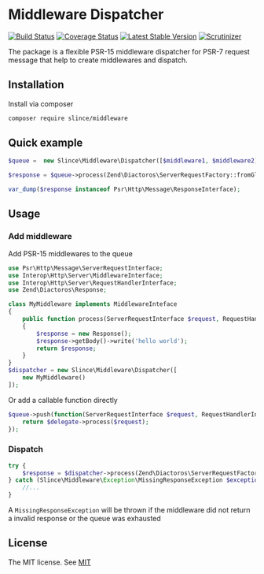 ﻿# Middleware Dispatcher

[![Build Status](https://img.shields.io/travis/slince/middleware/master.svg?style=flat-square)](https://travis-ci.org/slince/middleware)
[![Coverage Status](https://img.shields.io/codecov/c/github/slince/middleware.svg?style=flat-square)](https://codecov.io/github/slince/middleware)
[![Latest Stable Version](https://img.shields.io/packagist/v/slince/middleware.svg?style=flat-square&label=stable)](https://packagist.org/packages/slince/middleware)
[![Scrutinizer](https://img.shields.io/scrutinizer/g/slince/middleware.svg?style=flat-square)](https://scrutinizer-ci.com/g/slince/middleware/?branch=master)

The package is a flexible PSR-15 middleware dispatcher for PSR-7 request message that help to create middlewares and dispatch.

## Installation

Install via composer

```bash
composer require slince/middleware
```

## Quick example

```php
$queue =  new Slince\Middleware\Dispatcher([$middleware1, $middleware2]);

$response = $queue->process(Zend\Diactoros\ServerRequestFactory::fromGlobals());

var_dump($response instanceof Psr\Http\Message\ResponseInterface);
```

## Usage

### Add middleware

Add PSR-15 middlewares to the queue

```php
use Psr\Http\Message\ServerRequestInterface;
use Interop\Http\Server\MiddlewareInterface;
use Interop\Http\Server\RequestHandlerInterface;
use Zend\Diactoros\Response;

class MyMiddleware implements MiddlewareInteface
{
    public function process(ServerRequestInterface $request, RequestHandlerInterface $next) 
    {
        $response = new Response();
        $response->getBody()->write('hello world');
        return $response;
    }
}
$dispatcher = new Slince\Middleware\Dispatcher([
    new MyMiddleware()
]);
```
Or add a callable function directly

```php
$queue->push(function(ServerRequestInterface $request, RequestHandlerInterface $next){
    return $delegate->process($request);
});
```

### Dispatch

```php
try {
    $response = $dispatcher->process(Zend\Diactoros\ServerRequestFactory::fromGlobals());
} catch (Slince\Middleware\Exception\MissingResponseException $exception) {
    //...
}
```

A `MissingResponseException` will be thrown if the middleware did not return a invalid response or the queue was exhausted

## License
 
The MIT license. See [MIT](https://opensource.org/licenses/MIT)